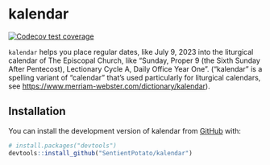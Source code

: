
<!-- README.md is generated from README.Rmd. Please edit that file -->

# kalendar

<!-- badges: start -->

[![Codecov test
coverage](https://codecov.io/gh/SentientPotato/kalendar/branch/main/graph/badge.svg)](https://app.codecov.io/gh/SentientPotato/kalendar?branch=main)
<!-- badges: end -->

`kalendar` helps you place regular dates, like July 9, 2023 into the
liturgical calendar of The Episcopal Church, like “Sunday, Proper 9 (the
Sixth Sunday After Pentecost), Lectionary Cycle A, Daily Office Year
One”. (“kalendar” is a spelling variant of “calendar” that’s used
particularly for liturgical calendars, see
<https://www.merriam-webster.com/dictionary/kalendar>).

## Installation

You can install the development version of kalendar from
[GitHub](https://github.com/) with:

``` r
# install.packages("devtools")
devtools::install_github("SentientPotato/kalendar")
```
